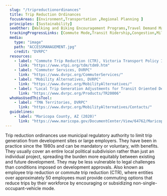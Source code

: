 ```yaml
---
  slug: "/tripreductionordinances"
  title: Trip Reduction Ordinances 
  focusAreas: [Environment,Transportation ,Regional Planning ]
  principles: [Sustainability]
  seeOther: [Walking and Biking Encouragement Programs,Travel Demand Management (TDM),Community Shuttle Programs]
  trackingProgressLinks: [Commute Mode,Transit Ridership,Congestion,Miles Driven]
  media: 
    type: "image"
    path: "ACCESSMANAGEMENT.jpg"
    credit: "DVRPC"
  resources: 
    - label: "Commute Trip Reduction (CTR), Victoria Transport Policy Institute"
      link: "https://www.vtpi.org/tdm/tdm9.htm"
    - label: "Commuter Services, DVRPC"
      link: "https://www.dvrpc.org/CommuterServices/"
    - label: "Mobility Alternatives, DVRPC"
      link: "https://www.dvrpc.org/MobilityAlternatives/"
    - label: "Local Trip Generation Adjustments for Transit Oriented Development (TOD), DVRPC"
      link: "https://www.dvrpc.org/Products/TR20006"
  whoHasUsedThisTool: 
    - label: "TMA Territories, DVRPC"
      link: "https://www.dvrpc.org/MobilityAlternatives/Contacts/"
  guidelines: 
    - label: "Maricopa County, AZ (2020)"
      link: "https://www.maricopa.gov/DocumentCenter/View/64762/Maricopa-County-Ordinance-P-7?bidId="
---
```


Trip reduction ordinances use municipal regulatory authority to limit trip generation from development sites or large employers. They have been in practice since the 1980s and can be mandatory or voluntary, with benefits. They usually cover an entire local political subdivision rather than just an individual project, spreading the burden more equitably between existing and future development. They may be less vulnerable to legal challenges than conditions imposed on development approvals. Also known as employee trip reduction or commute trip reduction (CTR), where entities over approximately 50 employees must provide commuting options that reduce trips by their workforce by encouraging or subsidizing non-single-occupant-vehicle mode.
